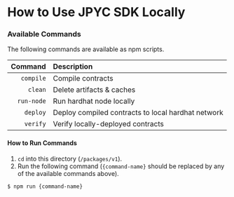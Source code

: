 # How to Use JPYC SDK Locally

### Available Commands

The following commands are available as npm scripts.

| Command | Description |
|--------:|:------------|
| `compile` | Compile contracts |
| `clean` | Delete artifacts & caches |
| `run-node` | Run hardhat node locally |
| `deploy` | Deploy compiled contracts to local hardhat network |
| `verify` | Verify locally-deployed contracts |

#### How to Run Commands

1. `cd` into this directory (`/packages/v1`).
2. Run the following command (`{command-name}` should be replaced by any of the available commands above).

```sh
$ npm run {command-name}
```
